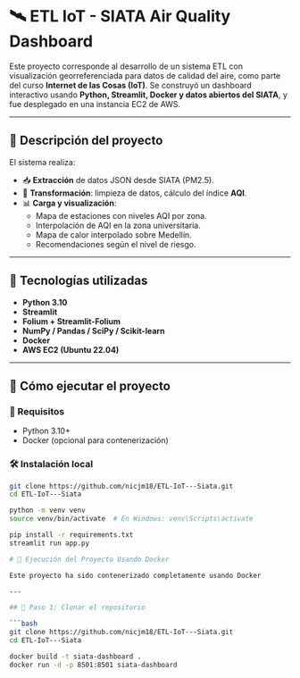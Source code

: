 # 🛰️ ETL IoT - SIATA Air Quality Dashboard

Este proyecto corresponde al desarrollo de un sistema ETL con visualización georreferenciada para datos de calidad del aire, como parte del curso **Internet de las Cosas (IoT)**. Se construyó un dashboard interactivo usando **Python, Streamlit, Docker y datos abiertos del SIATA**, y fue desplegado en una instancia EC2 de AWS.

---

## 🧠 Descripción del proyecto

El sistema realiza:

- 📥 **Extracción** de datos JSON desde SIATA (PM2.5).
- 🧼 **Transformación**: limpieza de datos, cálculo del índice **AQI**.
- 📊 **Carga y visualización**:
  - Mapa de estaciones con niveles AQI por zona.
  - Interpolación de AQI en la zona universitaria.
  - Mapa de calor interpolado sobre Medellín.
  - Recomendaciones según el nivel de riesgo.

---

## 📌 Tecnologías utilizadas

- **Python 3.10**
- **Streamlit**
- **Folium + Streamlit-Folium**
- **NumPy / Pandas / SciPy / Scikit-learn**
- **Docker**
- **AWS EC2 (Ubuntu 22.04)**

---

## 🚀 Cómo ejecutar el proyecto

### 🔧 Requisitos

- Python 3.10+
- Docker (opcional para contenerización)

### 🛠️ Instalación local

```bash
git clone https://github.com/nicjm18/ETL-IoT---Siata.git
cd ETL-IoT---Siata

python -m venv venv
source venv/bin/activate  # En Windows: venv\Scripts\activate

pip install -r requirements.txt
streamlit run app.py

# 🚀 Ejecución del Proyecto Usando Docker

Este proyecto ha sido contenerizado completamente usando Docker

---

## 🐳 Paso 1: Clonar el repositorio

```bash
git clone https://github.com/nicjm18/ETL-IoT---Siata.git
cd ETL-IoT---Siata

docker build -t siata-dashboard .
docker run -d -p 8501:8501 siata-dashboard

